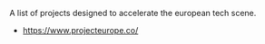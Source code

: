 A list of projects designed to accelerate the european tech scene. 

* https://www.projecteurope.co/
